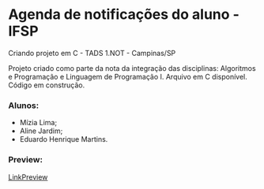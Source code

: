 # Agenda de notificações do aluno - IFSP
Criando projeto em C - TADS 1.NOT - Campinas/SP

Projeto criado como parte da nota da integração das disciplinas: Algoritmos e Programação e Linguagem de Programação I. 
Arquivo em C disponível.
Código em construção.

### Alunos:
* Mízia Lima;
* Aline Jardim;
* Eduardo Henrique Martins.

### Preview:
[LinkPreview](https://www.loom.com/share/d39acb4a2f7f408b994576ec26f00659)
